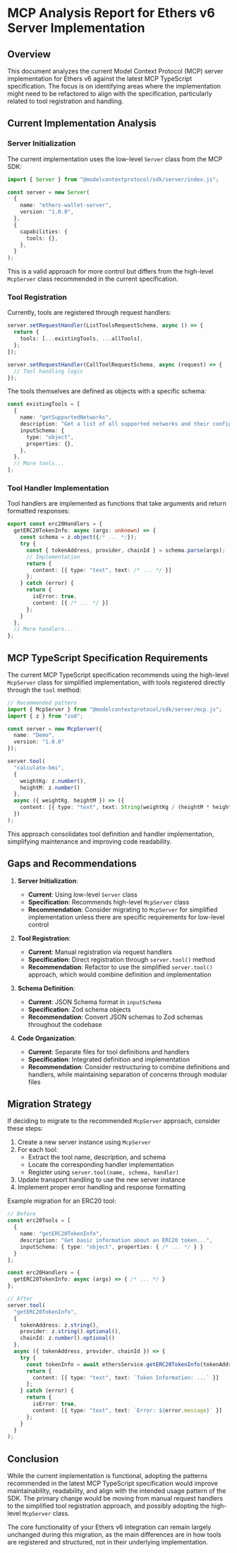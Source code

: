 # MCP Analysis Report for Ethers v6 Server Implementation

## Overview

This document analyzes the current Model Context Protocol (MCP) server implementation for Ethers v6 against the latest MCP TypeScript specification. The focus is on identifying areas where the implementation might need to be refactored to align with the specification, particularly related to tool registration and handling.

## Current Implementation Analysis

### Server Initialization

The current implementation uses the low-level `Server` class from the MCP SDK:

```typescript
import { Server } from "@modelcontextprotocol/sdk/server/index.js";

const server = new Server(
  {
    name: "ethers-wallet-server",
    version: "1.0.0",
  },
  {
    capabilities: {
      tools: {},
    },
  }
);
```

This is a valid approach for more control but differs from the high-level `McpServer` class recommended in the current specification.

### Tool Registration

Currently, tools are registered through request handlers:

```typescript
server.setRequestHandler(ListToolsRequestSchema, async () => {
  return {
    tools: [...existingTools, ...allTools],
  };
});

server.setRequestHandler(CallToolRequestSchema, async (request) => {
  // Tool handling logic
});
```

The tools themselves are defined as objects with a specific schema:

```typescript
const existingTools = [
  {
    name: "getSupportedNetworks",
    description: "Get a list of all supported networks and their configurations...",
    inputSchema: {
      type: "object",
      properties: {},
    },
  },
  // More tools...
];
```

### Tool Handler Implementation

Tool handlers are implemented as functions that take arguments and return formatted responses:

```typescript
export const erc20Handlers = {
  getERC20TokenInfo: async (args: unknown) => {
    const schema = z.object({/* ... */});
    try {
      const { tokenAddress, provider, chainId } = schema.parse(args);
      // Implementation
      return {
        content: [{ type: "text", text: /* ... */ }]
      };
    } catch (error) {
      return {
        isError: true,
        content: [{ /* ... */ }]
      };
    }
  },
  // More handlers...
};
```

## MCP TypeScript Specification Requirements

The current MCP TypeScript specification recommends using the high-level `McpServer` class for simplified implementation, with tools registered directly through the `tool` method:

```typescript
// Recommended pattern
import { McpServer } from "@modelcontextprotocol/sdk/server/mcp.js";
import { z } from "zod";

const server = new McpServer({
  name: "Demo",
  version: "1.0.0"
});

server.tool(
  "calculate-bmi",
  {
    weightKg: z.number(),
    heightM: z.number()
  },
  async ({ weightKg, heightM }) => ({
    content: [{ type: "text", text: String(weightKg / (heightM * heightM)) }]
  })
);
```

This approach consolidates tool definition and handler implementation, simplifying maintenance and improving code readability.

## Gaps and Recommendations

1. **Server Initialization**:
   - **Current**: Using low-level `Server` class
   - **Specification**: Recommends high-level `McpServer` class
   - **Recommendation**: Consider migrating to `McpServer` for simplified implementation unless there are specific requirements for low-level control

2. **Tool Registration**:
   - **Current**: Manual registration via request handlers
   - **Specification**: Direct registration through `server.tool()` method
   - **Recommendation**: Refactor to use the simplified `server.tool()` approach, which would combine definition and implementation

3. **Schema Definition**:
   - **Current**: JSON Schema format in `inputSchema`
   - **Specification**: Zod schema objects
   - **Recommendation**: Convert JSON schemas to Zod schemas throughout the codebase

4. **Code Organization**:
   - **Current**: Separate files for tool definitions and handlers
   - **Specification**: Integrated definition and implementation
   - **Recommendation**: Consider restructuring to combine definitions and handlers, while maintaining separation of concerns through modular files

## Migration Strategy

If deciding to migrate to the recommended `McpServer` approach, consider these steps:

1. Create a new server instance using `McpServer`
2. For each tool:
   - Extract the tool name, description, and schema
   - Locate the corresponding handler implementation
   - Register using `server.tool(name, schema, handler)`
3. Update transport handling to use the new server instance
4. Implement proper error handling and response formatting

Example migration for an ERC20 tool:

```typescript
// Before
const erc20Tools = [
  {
    name: "getERC20TokenInfo",
    description: "Get basic information about an ERC20 token...",
    inputSchema: { type: "object", properties: { /* ... */ } }
  }
];

const erc20Handlers = {
  getERC20TokenInfo: async (args) => { /* ... */ }
};

// After
server.tool(
  "getERC20TokenInfo",
  {
    tokenAddress: z.string(),
    provider: z.string().optional(),
    chainId: z.number().optional()
  },
  async ({ tokenAddress, provider, chainId }) => {
    try {
      const tokenInfo = await ethersService.getERC20TokenInfo(tokenAddress, provider, chainId);
      return {
        content: [{ type: "text", text: `Token Information: ...` }]
      };
    } catch (error) {
      return {
        isError: true,
        content: [{ type: "text", text: `Error: ${error.message}` }]
      };
    }
  }
);
```

## Conclusion

While the current implementation is functional, adopting the patterns recommended in the latest MCP TypeScript specification would improve maintainability, readability, and align with the intended usage pattern of the SDK. The primary change would be moving from manual request handlers to the simplified tool registration approach, and possibly adopting the high-level `McpServer` class.

The core functionality of your Ethers v6 integration can remain largely unchanged during this migration, as the main differences are in how tools are registered and structured, not in their underlying implementation. 